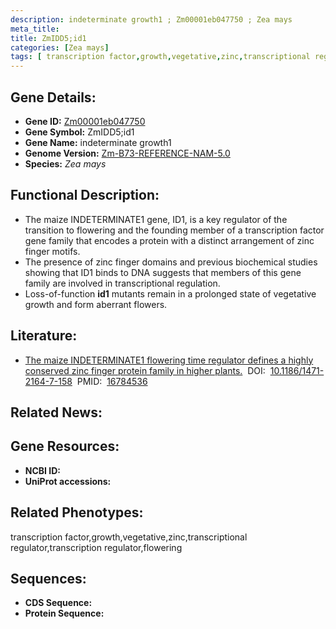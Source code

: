 ```yaml
---
description: indeterminate growth1 ; Zm00001eb047750 ; Zea mays
meta_title:
title: ZmIDD5;id1
categories: [Zea mays]
tags: [ transcription factor,growth,vegetative,zinc,transcriptional regulator,transcription regulator,flowering ]
---
```


## Gene Details:
- **Gene ID:**	[Zm00001eb047750]()
- **Gene Symbol:** ZmIDD5;id1
- **Gene Name:** indeterminate growth1
- **Genome Version:** [Zm-B73-REFERENCE-NAM-5.0]()
- **Species:** *Zea mays*

## Functional Description:
   - The maize INDETERMINATE1 gene, ID1, is a key regulator of the transition to flowering and the founding member of a transcription factor gene family that encodes a protein with a distinct arrangement of zinc finger motifs.
   - The presence of zinc finger domains and previous biochemical studies showing that ID1 binds to DNA suggests that members of this gene family are involved in transcriptional regulation.
   - Loss-of-function **id1** mutants remain in a prolonged state of vegetative growth and form aberrant flowers.

## Literature:
   - [The maize INDETERMINATE1 flowering time regulator defines a highly conserved zinc finger protein family in higher plants.]( https://www.ncbi.nlm.nih.gov/pmc/articles/PMC1586020/)&nbsp;&nbsp;DOI:&nbsp;&nbsp;[10.1186/1471-2164-7-158](https://www.ncbi.nlm.nih.gov/pmc/articles/PMC1586020/)&nbsp;&nbsp;PMID:&nbsp;&nbsp;[16784536](https://pubmed.ncbi.nlm.nih.gov/16784536/)

## Related News:

## Gene Resources:
- **NCBI ID:** [](https://www.ncbi.nlm.nih.gov/gene/?term=)
- **UniProt accessions:** [](https://www.uniprot.org/uniprotkb//entry)

## Related Phenotypes:
transcription factor,growth,vegetative,zinc,transcriptional regulator,transcription regulator,flowering

## Sequences:
- **CDS Sequence:**
- **Protein Sequence:**
